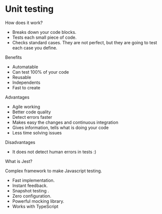 # Unit testing

How does it work?

- Breaks down your code blocks.
- Tests each small piece of code.
- Checks standard cases. They are not perfect, but they are going to test each case you define.


Benefits

- Automatable
- Can test 100% of your code
- Reusable
- Independents
- Fast to create

Advantages

- Agile working
- Better code quality
- Detect errors faster
- Makes easy the changes and continuous integration
- Gives information, tells what is doing your code
- Less time solving issues

Disadvantages

- It does not detect human errors in tests :)

What is Jest? 

Complex framework to make Javascript testing.

- Fast implementation.
- Instant feedback.
- Snapshot testing .
- Zero configuration.
- Powerful mocking library.
- Works with TypeScript
